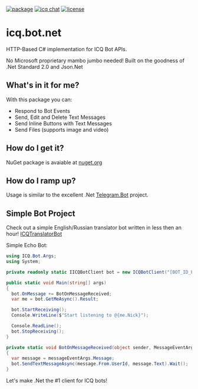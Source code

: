 [![package](https://img.shields.io/badge/ICQ.Bot-v1.4.3-blue)](https://www.nuget.org/packages/ICQ.Bot)
[![icq chat](https://img.shields.io/badge/Community-Chat-blue)](https://icq.im/bots_dotnet)
[![license](https://img.shields.io/badge/license-MIT-brightgreen)](https://github.com/idan-rubin/icq.bot.net/blob/master/LICENSE)

# icq.bot.net

HTTP-Based C# implementation for ICQ Bot APIs.

No Microsoft proprietary mambo jumbo needed! Built on the goodness of .Net Standard 2.0 and Json.Net

## What's in it for me?
With this package you can:
* Respond to Bot Events
* Send, Edit and Delete Text Messages
* Send Inline Buttons with Text Messages
* Send Files (supports image and video)

## How do I get it?
NuGet package is avaiable at [nuget.org]

## How do I ramp up?
Usage is similar to the excellent .Net [Telegram.Bot] project.

## Simple Bot Project
Check out a simple English/Russian translator bot written in less then an hour! [ICQTranslatorBot]

Simple Echo Bot:
```csharp
using ICQ.Bot.Args;
using System;

private readonly static IICQBotClient bot = new ICQBotClient("[BOT_ID_FROM_ICQ_METABOT]");

public static void Main(string[] args)
{
  bot.OnMessage += BotOnMessageReceived;
  var me = bot.GetMeAsync().Result;

  bot.StartReceiving();
  Console.WriteLine($"Start listening to @{me.Nick}");

  Console.ReadLine();
  bot.StopReceiving();
}

private static void BotOnMessageReceived(object sender, MessageEventArgs messageEventArgs)
{
  var message = messageEventArgs.Message;
  bot.SendTextMessageAsync(message.From.UserId, message.Text).Wait();
}
```

Let's make .Net the #1 client for ICQ bots!

[nuget.org]: https://www.nuget.org/packages/ICQ.Bot
[Telegram.Bot]: https://github.com/TelegramBots/Telegram.Bot
[ICQTranslatorBot]: https://github.com/idan-rubin/ICQTranslatorBot
